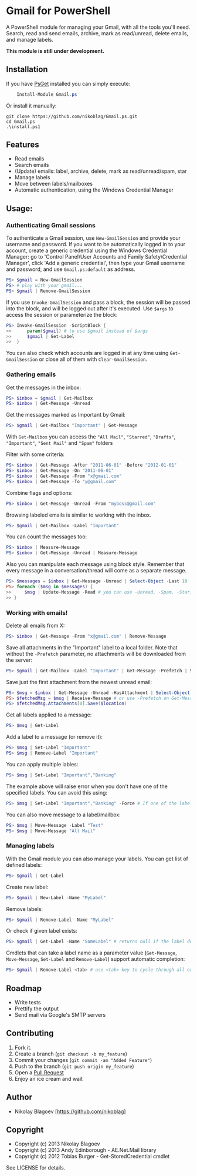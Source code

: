 # Gmail for PowerShell

A PowerShell module for managing your Gmail, with all the tools you'll need. Search, 
read and send emails, archive, mark as read/unread, delete emails, 
and manage labels.

__This module is still under development.__

## Installation

If you have [PsGet](http://psget.net/) installed you can simply execute:

```powershell
    Install-Module Gmail.ps
```

Or install it manually:

    git clone https://github.com/nikoblag/Gmail.ps.git
    cd Gmail.ps
    .\install.ps1

## Features

* Read emails
* Search emails
* (Update) emails: label, archive, delete, mark as read/unread/spam, star
* Manage labels
* Move between labels/mailboxes
* Automatic authentication, using the Windows Credential Manager

## Usage:

### Authenticating Gmail sessions

To authenticate a Gmail session, use `New-GmailSession` and provide your username and password. 
If you want to be automatically logged in to your account, create a generic credential using the Windows Credential Manager: 
go to 'Control Panel\User Accounts and Family Safety\Credential Manager', click 'Add a generic credential', then type your
Gmail username and password, and use `Gmail.ps:default` as address. 

```powershell
PS> $gmail = New-GmailSession
PS> # play with your gmail...
PS> $gmail | Remove-GmailSession
```

If you use `Invoke-GmailSession` and pass a block, the session will be passed into the block, 
and will be logged out after it's executed. Use `$args` to access the session or parameterize the block: 

```powershell
PS> Invoke-GmailSession -ScriptBlock {
>>      param($gmail) # to use $gmail instead of $args
>>      $gmail | Get-Label
>>  }
```

You can also check which accounts are logged in at any time using `Get-GmailSession` or close all of them with `Clear-GmailSession`.

### Gathering emails
    
Get the messages in the inbox:

```powershell
PS> $inbox = $gmail | Get-Mailbox
PS> $inbox | Get-Message -Unread
```

Get the messages marked as Important by Gmail:

```powershell
PS> $gmail | Get-Mailbox "Important" | Get-Message
```

With `Get-Mailbox` you can access the `"All Mail"`, `"Starred"`, `"Drafts"`, `"Important"`, `"Sent Mail"` and `"Spam"` folders

Filter with some criteria:

```powershell
PS> $inbox | Get-Message -After "2011-06-01" -Before "2012-01-01"
PS> $inbox | Get-Message -On "2011-06-01"
PS> $inbox | Get-Message -From "x@gmail.com"
PS> $inbox | Get-Message -To "y@gmail.com"
```

Combine flags and options:

```powershell
PS> $inbox | Get-Message -Unread -From "myboss@gmail.com"
```

Browsing labeled emails is similar to working with the inbox.

```powershell
PS> $gmail | Get-Mailbox -Label "Important"
```

You can count the messages too:

```powershell
PS> $inbox | Measure-Message
PS> $inbox | Get-Message -Unread | Measure-Message
```
    
Also you can manipulate each message using block style. Remember that every message in a conversation/thread will come as a separate message.

```powershell
PS> $messages = $inbox | Get-Message -Unread | Select-Object -Last 10
PS> foreach ($msg in $messages) {
>>     $msg | Update-Message -Read # you can use -Unread, -Spam, -Star, -Unstar, -Archive too
>> }
```
    
### Working with emails!

Delete all emails from X:

```powershell
PS> $inbox | Get-Message -From "x@gmail.com" | Remove-Message
```

Save all attachments in the "Important" label to a local folder. 
Note that without the `-Prefetch` parameter, no attachments will be downloaded from the server:

```powershell
PS> $gmail | Get-Mailbox -Label "Important" | Get-Message -Prefetch | Save-Attachment $folder
```

Save just the first attachment from the newest unread email:

```powershell
PS> $msg = $inbox | Get-Message -Unread -HasAttachment | Select-Object -Last 1
PS> $fetchedMsg = $msg | Receive-Message # or use -Prefetch on Get-Message above
PS> $fetchedMsg.Attachments[0].Save($location)
```

Get all labels applied to a message:

```powershell
PS> $msg | Get-Label
```

Add a label to a message (or remove it):

```powershell
PS> $msg | Set-Label "Important"
PS> $msg | Remove-Label "Important"
```

You can apply multiple lables:

```powershell
PS> $msg | Set-Label "Important","Banking"
```

The example above will raise error when you don't have one of the specified labels. You can avoid this using:

```powershell
PS> $msg | Set-Label "Important","Banking" -Force # If one of the labels does't exist, it will be automatically created now
```

You can also move message to a label/mailbox:

```powershell
PS> $msg | Move-Message -Label "Test"
PS> $msg | Move-Message "All Mail"
```

### Managing labels

With the Gmail module you can also manage your labels. You can get list of defined labels:

```powershell
PS> $gmail | Get-Label
```

Create new label:

```powershell
PS> $gmail | New-Label -Name "MyLabel"
```

Remove labels:

```powershell
PS> $gmail | Remove-Label -Name "MyLabel"
```

Or check if given label exists:

```powershell
PS> $gmail | Get-Label -Name "SomeLabel" # returns null if the label doesn't exist
```

Cmdlets that can take a label name as a parameter value (`Get-Message`, `Move-Message`, `Set-Label` and `Remove-Label`) support automatic completion:

```powershell
PS> $gmail | Remove-Label <tab> # use <tab> key to cycle through all existing labels
```

## Roadmap
* Write tests
* Prettify the output
* Send mail via Google's SMTP servers

## Contributing

1. Fork it.
2. Create a branch (`git checkout -b my_feature`)
3. Commit your changes (`git commit -am "Added Feature"`)
4. Push to the branch (`git push origin my_feature`)
5. Open a [Pull Request](https://github.com/nikoblag/Gmail.ps/compare/)
6. Enjoy an ice cream and wait

## Author

* Nikolay Blagoev [https://github.com/nikoblag]

## Copyright

* Copyright (c) 2013 Nikolay Blagoev
* Copyright (c) 2013 Andy Edinborough - AE.Net.Mail library
* Copyright (c) 2012 Tobias Burger - Get-StoredCredential cmdlet

See LICENSE for details.
